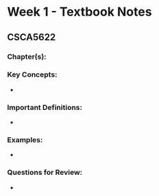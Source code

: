 # Week 1 - Textbook Notes

## CSCA5622

### Chapter(s): 

### Key Concepts:
- 

### Important Definitions:
- 

### Examples:
- 

### Questions for Review:
- 
